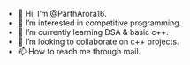 - 👋 Hi, I’m @ParthArora16.
- 👀 I’m interested in competitive programming.
- 🌱 I’m currently learning DSA & basic c++.
- 💞️ I’m looking to collaborate on c++ projects.
- 📫 How to reach me through mail.

<!---
ParthArora16/ParthArora16 is a ✨ special ✨ repository because its `README.md` (this file) appears on your GitHub profile.
You can click the Preview link to take a look at your changes.
--->
